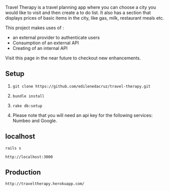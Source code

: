 Travel Therapy is a travel planning app where you can choose a city you would like to visit and then create a to do list. It also has a section that displays prices of basic items in the city, like gas, milk, restaurant meals etc.

This project makes uses of :

* an external provider to authenticate users
* Consumption of an external API
* Creating of an internal API

Visit this page in the near future to checkout new enhancements.

## Setup
1. `git clone https://github.com/edilenedacruz/travel-therapy.git`

2. `bundle install`

3. `rake db:setup`

4. Please note that you will need an api key for the following services: Numbeo and Google.

## localhost
`rails s`

`http://localhost:3000`

## Production
`http://traveltherapy.herokuapp.com/`
